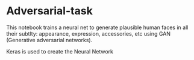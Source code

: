 # Adversarial-task

This notebook trains a neural net to generate plausible human faces in all their subtlty: appearance, expression, accessories, etc using GAN (Generative adversarial networks).

Keras is used to create the Neural Network
